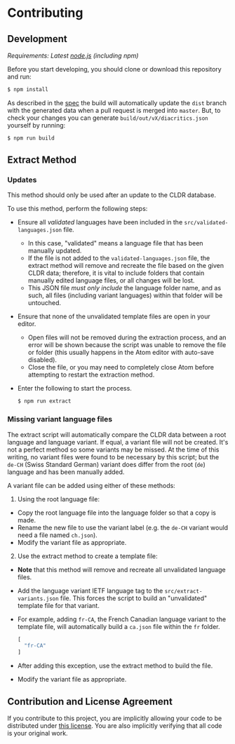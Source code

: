 # Contributing

## Development

_Requirements: Latest [node.js][node-js] (including npm)_

Before you start developing, you should clone or download this repository and run:

```bash
$ npm install
```

As described in the [spec][spec] the build will automatically update the `dist` branch with the generated data when a pull request is merged into `master`. But, to check your changes you can generate `build/out/vX/diacritics.json` yourself by running:

```bash
$ npm run build
```

## Extract Method

### Updates

This method should only be used after an update to the CLDR database.

To use this method, perform the following steps:

* Ensure all *validated* languages have been included in the `src/validated-languages.json` file.
  * In this case, "validated" means a language file that has been manually updated.
  * If the file is not added to the `validated-languages.json` file, the extract method will remove and recreate the file based on the given CLDR data; therefore, it is vital to include folders that contain manually edited language files, or all changes will be lost.
  * This JSON file *must only include* the language folder name, and as such, all files (including variant languages) within that folder will be untouched.
* Ensure that none of the unvalidated template files are open in your editor.
  * Open files will not be removed during the extraction process, and an error will be shown because the script was unable to remove the file or folder (this usually happens in the Atom editor with auto-save disabled).
  * Close the file, or you may need to completely close Atom before attempting to restart the extraction method.
* Enter the following to start the process.

  ```bash
  $ npm run extract
  ```

### Missing variant language files

The extract script will automatically compare the CLDR data between a root language and language variant. If equal, a variant file will not be created. It's not a perfect method so some variants may be missed. At the time of this writing, no variant files were found to be necessary by this script; but the `de-CH` (Swiss Standard German) variant does differ from the root (`de`) language and has been manually added.

A variant file can be added using either of these methods:

1. Using the root language file:
  * Copy the root language file into the language folder so that a copy is made.
  * Rename the new file to use the variant label (e.g. the `de-CH` variant would need a file named `ch.json`).
  * Modify the variant file as appropriate.
2. Use the extract method to create a template file:
  * **Note** that this method will remove and recreate all unvalidated language files.
  * Add the language variant IETF language tag to the `src/extract-variants.json` file. This forces the script to build an "unvalidated" template file for that variant.
  * For example, adding `fr-CA`, the French Canadian language variant to the template file, will automatically build a `ca.json` file within the `fr` folder.

    ```js
    [
      "fr-CA"
    ]
    ```

  * After adding this exception, use the extract method to build the file.
  * Modify the variant file as appropriate.

## Contribution and License Agreement

If you contribute to this project, you are implicitly allowing your code to be distributed under [this license][license]. You are also implicitly verifying that all code is your original work.

[node-js]: https://nodejs.org/en/
[spec]: ./spec/
[license]: https://git.io/vXg2H
